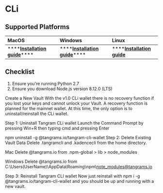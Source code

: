 # CLi

## Supported Platforms

| **MacOS** | **Windows** | **Linux** |
| :--- | :--- | :--- |
| \*\*\*\*[**Installation guide**](cli/mac.md)\*\*\*\* | \*\*\*\*[**Installation guide**](cli/windows.md)\*\*\*\* | \*\*\*\*[**Installation guide**](cli/mac.md) |

## Checklist <a id="checklist"></a>

1. Ensure you're running Python 2.7
2. Ensure you download Node.js version 8.12.0 \(LTS\)

Create a New Vault
With the v1.0 CLi wallet there is no recovery function if you lost your keys and cannot unlock your Vault. A recovery function is planned for the mainnet wallet. At this time, the only option is to uninstall/reinstall the CLi wallet.

Step 1: Uninstall Tangram CLi wallet
Launch the Command Prompt by pressing Win+R then typing cmd and pressing Enter

npm uninstall -g @tangrams.io/tangram-cli-wallet
Step 2: Delete Existing Vault Data
Delete .tangramcli and .kadencecli from the home directory.

Mac
Delete @tangrams.io from .npm-global > lib > node_modules

Windows
Delete @tangrams.io from C:\Users\(UserName)\AppData\Roaming\npm\note_modules@tangrams.io

Step 3: Reinstall Tangram CLI wallet
Now just reinstall with npm i -g @tangrams.io/tangram-cli-wallet and you should be up and running with a new vault.
